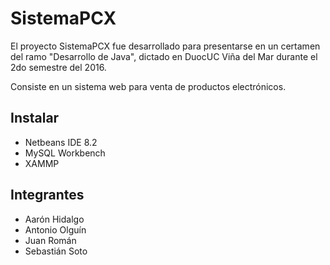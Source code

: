 # SistemaPCX

El proyecto SistemaPCX fue desarrollado para presentarse en un certamen del ramo "Desarrollo de Java", dictado en DuocUC Viña del Mar durante el 2do semestre del 2016.

Consiste en un sistema web para venta de productos electrónicos. 

## Instalar
- Netbeans IDE 8.2
- MySQL Workbench
- XAMMP

## Integrantes

- Aarón Hidalgo
- Antonio Olguín
- Juan Román 
- Sebastián Soto
